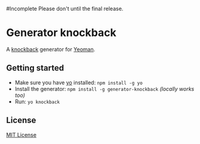 #Incomplete Please don't until the final release.

# Generator knockback
A [knockback](http://kmalakoff.github.io/knockback/) generator for [Yeoman](http://yeoman.io).

## Getting started
- Make sure you have [yo](https://github.com/yeoman/yo) installed:
    `npm install -g yo`
- Install the generator: `npm install -g generator-knockback` *(locally works too)*
- Run: `yo knockback`

## License
[MIT License](http://en.wikipedia.org/wiki/MIT_License)
